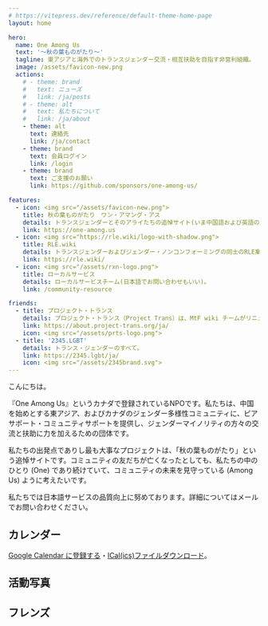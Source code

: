 ```yaml
---
# https://vitepress.dev/reference/default-theme-home-page
layout: home

hero:
  name: One Among Us
  text: '〜秋の葉ものがたり〜'
  tagline: 東アジアと海外でのトランスジェンダー交流・相互扶助を目指す非営利組織。
  image: /assets/favicon-new.png
  actions:
    # - theme: brand
    #   text: ニューズ
    #   link: /ja/posts
    # - theme: alt
    #   text: 私たちについて
    #   link: /ja/about
    - theme: alt
      text: 連絡先
      link: /ja/contact
    - theme: brand
      text: 会員ログイン
      link: /login
    - theme: brand
      text: ご支援のお願い
      link: https://github.com/sponsors/one-among-us/

features:
  - icon: <img src="/assets/favicon-new.png">
    title: 秋の葉ものがたり　ワン・アマング・アス
    details: トランスジェンダーとそのアライたちの追悼サイト(いま中国語および英語のみ)。
    link: https://one-among.us
  - icon: <img src="https://rle.wiki/logo-with-shadow.png">
    title: RLE.wiki
    details: トランスジェンダーおよびジェンダー・ノンコンフォーミングの同士のRLE案内(いま中国語のみ)。
    link: https://rle.wiki/
  - icon: <img src="/assets/rxn-logo.png">
    title: ローカルサービス
    details: ローカルサービスチーム(日本語でお問い合わせもいい)。
    link: /community-resource

friends:
  - title: プロジェクト・トランス
    details: プロジェクト・トランス（Project Trans）は、MtF wiki チームがリニューアルし、MtF wiki も FtM wiki などのプロジェクトをより良く維持するために作成されました。
    link: https://about.project-trans.org/ja/
    icon: <img src="/assets/prts-logo.png">
  - title: '2345.LGBT'
    details: トランス・ジェンダーのすべて。
    link: https://2345.lgbt/ja/
    icon: <img src="/assets/2345brand.svg">
---
```


こんにちは。

『One Among Us』というカナダで登録されているNPOです。私たちは、中国を始めとする東アジア、およびカナダのジェンダー多様性コミュニティに、ピアサポート・コミュニティサポートを提供し、ジェンダーマイノリティの方々の交流と扶助に力を加えるための団体です。

私たちの出発点でありし最も大事なプロジェクトは、「秋の葉ものがたり」という追悼サイトです。コミュニティの友だちが亡くなったとしても、私たちの中のひとり (One) であり続けていて、コミュニティの未来を見守っている (Among Us) ように考えたいです。

私たちでは日本語サービスの品質向上に努めております。詳細についてはメールでお問い合わせください。

## カレンダー

<script setup>
import Calendar from '../Calendar.vue'
import Carousel from '../Carousel.vue'
</script>

<Calendar url="https://oau.app/calendar/ical/c_def3dc162ddaf3b15b3ee419551a2b65068b2493c0ecbbdce7daa867f2bc0aeb%40group.calendar.google.com/public/basic.ics"></Calendar>

[Google Calendar に登録する](https://calendar.google.com/calendar/u/1?cid=Y19kZWYzZGMxNjJkZGFmM2IxNWIzZWU0MTk1NTFhMmI2NTA2OGIyNDkzYzBlY2JiZGNlN2RhYTg2N2YyYmMwYWViQGdyb3VwLmNhbGVuZGFyLmdvb2dsZS5jb20)・[ICal(ics)ファイルダウンロード](https://calendar.google.com/calendar/ical/c_def3dc162ddaf3b15b3ee419551a2b65068b2493c0ecbbdce7daa867f2bc0aeb%40group.calendar.google.com/public/basic.ics)。

## 活動写真

<Carousel />

## フレンズ
